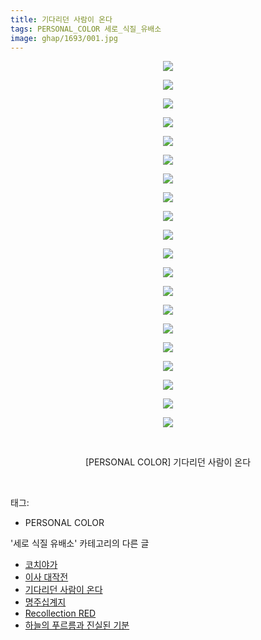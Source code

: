 ```yaml
---
title: 기다리던 사람이 온다
tags: PERSONAL_COLOR 세로_식질_유배소
image: ghap/1693/001.jpg
---
```

<div class="article">
<p style="text-align: center; clear: none; float: none;"><img src="{{ site.nasurl }}/ghap/1693/001.jpg"/></p>
<p style="text-align: center; clear: none; float: none;"><img src="{{ site.nasurl }}/ghap/1693/002.jpg"/></p>
<p style="text-align: center; clear: none; float: none;"><img src="{{ site.nasurl }}/ghap/1693/003.jpg"/></p>
<p style="text-align: center; clear: none; float: none;"><img src="{{ site.nasurl }}/ghap/1693/004.jpg"/></p>
<p style="text-align: center; clear: none; float: none;"><img src="{{ site.nasurl }}/ghap/1693/005.jpg"/></p>
<p style="text-align: center; clear: none; float: none;"><img src="{{ site.nasurl }}/ghap/1693/006.jpg"/></p>
<p style="text-align: center; clear: none; float: none;"><img src="{{ site.nasurl }}/ghap/1693/007.jpg"/></p>
<p style="text-align: center; clear: none; float: none;"><img src="{{ site.nasurl }}/ghap/1693/008.jpg"/></p>
<p style="text-align: center; clear: none; float: none;"><img src="{{ site.nasurl }}/ghap/1693/009.jpg"/></p>
<p style="text-align: center; clear: none; float: none;"><img src="{{ site.nasurl }}/ghap/1693/010.jpg"/></p>
<p style="text-align: center; clear: none; float: none;"><img src="{{ site.nasurl }}/ghap/1693/011.jpg"/></p>
<p style="text-align: center; clear: none; float: none;"><img src="{{ site.nasurl }}/ghap/1693/012.jpg"/></p>
<p style="text-align: center; clear: none; float: none;"><img src="{{ site.nasurl }}/ghap/1693/013.jpg"/></p>
<p style="text-align: center; clear: none; float: none;"><img src="{{ site.nasurl }}/ghap/1693/014.jpg"/></p>
<p style="text-align: center; clear: none; float: none;"><img src="{{ site.nasurl }}/ghap/1693/015.jpg"/></p>
<p style="text-align: center; clear: none; float: none;"><img src="{{ site.nasurl }}/ghap/1693/016.jpg"/></p>
<p style="text-align: center; clear: none; float: none;"><img src="{{ site.nasurl }}/ghap/1693/017.jpg"/></p>
<p style="text-align: center; clear: none; float: none;"><img src="{{ site.nasurl }}/ghap/1693/018.jpg"/></p>
<p style="text-align: center; clear: none; float: none;"><img src="{{ site.nasurl }}/ghap/1693/019.jpg"/></p>
<p style="text-align: center; clear: none; float: none;"><img src="{{ site.nasurl }}/ghap/1693/020.jpg"/></p>
<p style="text-align: center; clear: none; float: none;"><br/></p>
<p style="text-align: center; clear: none; float: none;">[PERSONAL COLOR] 기다리던 사람이 온다</p>
<p><br/></p>
</div><div class="tagTrail">
<p>태그: </p>
<ul>
<li>PERSONAL COLOR</li>
</ul>
</div><div class="another">
<p>'세로 식질 유배소' 카테고리의 다른 글</p>
<ul>
<li><a href="/2016-08-21-ghap_1740">코치야가</a></li>
<li><a href="/2016-08-20-ghap_1716">이사 대작전</a></li>
<li><a href="/2016-08-19-ghap_1693">기다리던 사람이 온다</a></li>
<li><a href="/2016-08-19-ghap_1691">명주십계지</a></li>
<li><a href="/2016-08-18-ghap_1668">Recollection RED</a></li>
<li><a href="/2016-08-16-ghap_1619">하늘의 푸르름과 진실된 기분</a></li>
</ul>
</div><div class="cb_module cb_fluid">
<div class="cb_wrt cb_profile">
</div><!-- commentList close -->
</div>
